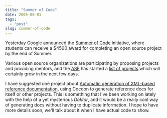 ```yaml
---
title: "Summer of Code"
date: 2005-06-01
tags: 
  - "post"
slug: summer-of-code
---
```


Yesterday Google announced the [Summer of Code](http://code.google.com/summerofcode.html) initiative, where students can receive a $4500 award for completing an open source project by the end of Summer.

Various open source organizations are participating by proposing projects and providing mentors, and the [ASF](http://apache.org) has started a [list of projects](http://wiki.apache.org/general/SummerOfCode2005) which will certainly grow in the next few days.

I have suggested one project about [Automatic generation of XML-based reference documentation](http://wiki.apache.org/general/SummerOfCode2005#cocoon-refdoc), using Cocoon to generate reference docs for itself or other projects. This is something that I've been working on lately with the help of a yet mysterious _Doktor_, and it would be a really cool way of generating docs without having to duplicate information. I hope to have more details soon, we'll talk about it when I have actual code to show.
